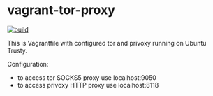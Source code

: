 vagrant-tor-proxy
=================

[![build](https://github.com/tgagor/vagrant-tor-proxy/actions/workflows/build.yml/badge.svg)](https://github.com/tgagor/vagrant-tor-proxy/actions/workflows/build.yml)

This is Vagrantfile with configured tor and privoxy running on Ubuntu Trusty.

Configuration:
* to access tor SOCKS5 proxy use localhost:9050
* to access privoxy HTTP proxy use localhost:8118
